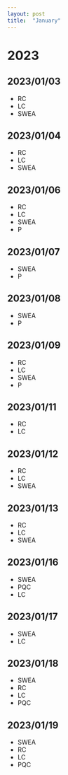 ```yaml
---
layout: post
title:  "January"
---
```


# 2023


## 2023/01/03

- RC
- LC
- SWEA 

## 2023/01/04

- RC
- LC
- SWEA 

## 2023/01/06

- RC
- LC
- SWEA 
- P

## 2023/01/07

- SWEA 
- P

## 2023/01/08

- SWEA 
- P

## 2023/01/09

- RC
- LC
- SWEA 
- P

## 2023/01/11

- RC
- LC

## 2023/01/12

- RC
- LC
- SWEA 

## 2023/01/13

- RC
- LC
- SWEA 


## 2023/01/16

- SWEA
- PQC 
- LC

## 2023/01/17

- SWEA
- LC

## 2023/01/18

- SWEA
- RC
- LC
- PQC

## 2023/01/19

- SWEA
- RC
- LC
- PQC
